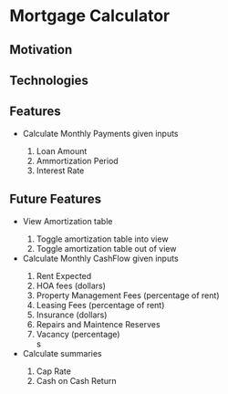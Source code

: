 <h1>Mortgage Calculator</h1>
<h2>Motivation</h2>
<h2>Technologies</h2>
<h2>Features</h2>
    <ul>
        <li>Calculate Monthly Payments given inputs</li>
        <ol>
            <li>Loan Amount</li>
            <li>Ammortization Period</li>
            <li>Interest Rate</li>
        </ol>
    </ul>
<h2>Future Features</h2>
    <ul>
        <li>View Amortization table</li>    
        <ol>
            <li>Toggle amortization table into view</li>
            <li>Toggle amortization table out of view</li>
        </ol>
        <li>Calculate Monthly CashFlow given inputs</li>
        <ol>
            <li>Rent Expected</li>
            <li>HOA fees (dollars)</li>
            <li>Property Management Fees (percentage of rent)</li>
            <li>Leasing Fees (percentage of rent)</li>
            <li>Insurance (dollars)</li>
            <li>Repairs and Maintence Reserves</li>
            <li>Vacancy (percentage)</li>s
        </ol>
        <li>Calculate summaries</li>
        <ol>
            <li>Cap Rate</li>
            <li>Cash on Cash Return</li>
        </ol>
    </ul>